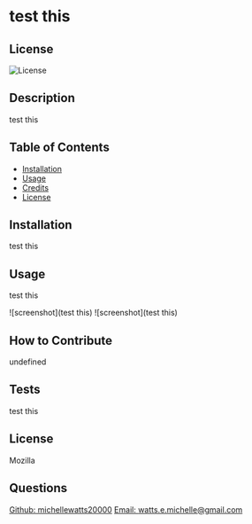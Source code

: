 # test this

  ## License

  ![License](https://img.shields.io/badge/license-Mozilla-green)

  ## Description
  test this

  ## Table of Contents
  - [Installation](#installation)
  - [Usage](#usage)
  - [Credits](#credits)
  - [License](#license)

  ## Installation
  test this

  ## Usage
  test this

  ![screenshot](test this)
  ![screenshot](test this)

  ## How to Contribute
  undefined

  ## Tests
  test this

  ## License
  Mozilla

  ## Questions
  [Github: michellewatts20000](https://github.com/michellewatts20000)
  [Email: watts.e.michelle@gmail.com](mailto:watts.e.michelle@gmail.com)

